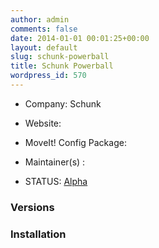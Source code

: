 ```yaml
---
author: admin
comments: false
date: 2014-01-01 00:01:25+00:00
layout: default
slug: schunk-powerball
title: Schunk Powerball
wordpress_id: 570
---
```



	
  * Company: Schunk

	
  * Website:

	
  * MoveIt! Config Package: 

	
  * Maintainer(s) :

	
  * STATUS: [Alpha](/about/moveit-status/#legend)




### Versions








### Installation






